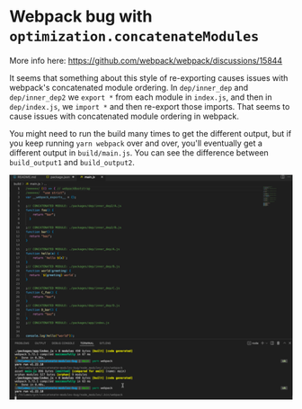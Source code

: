 # Webpack bug with `optimization.concatenateModules`

More info here: https://github.com/webpack/webpack/discussions/15844

It seems that something about this style of re-exporting causes issues with webpack's concatenated module ordering. In `dep/inner_dep` and `dep/inner_dep2` we `export *` from each module in `index.js`, and then in `dep/index.js`, we `import *` and then re-export those imports. That seems to cause issues with concatenated module ordering in webpack.

You might need to run the build many times to get the different output, but if you keep running `yarn webpack` over and over, you'll eventually get a different output in `build/main.js`. You can see the difference between `build_output1` and `build_output2`.

![](webpackBug.gif)

